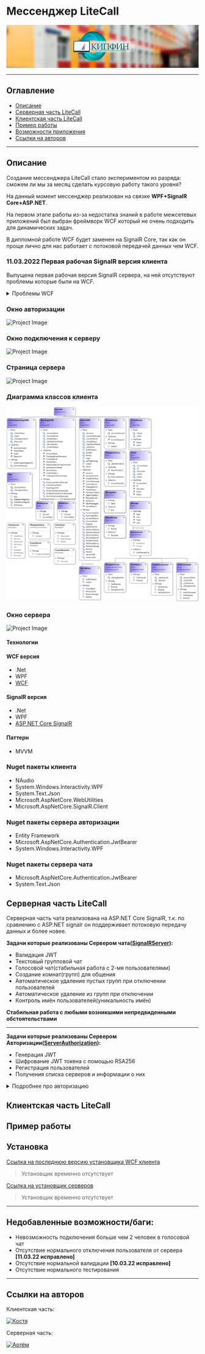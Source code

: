 # Мессенджер LiteCall

![Project Image](https://raw.githubusercontent.com/Htomsik/Htomsik/main/Assets/collage.png)


---

## __Оглавление__


- [Описание](#Описание)
- [Серверная часть LiteCall](#Серверная-часть-LiteCall "Code-Nostra")
- [Клиентская часть LiteCall](#Клиентская-часть-LiteCall "Htomsik")
- [Пример работы](#Пример-работы)
- [Возможности приложения](#Что-может-делать-приложение?)
- [Ссылки на авторов](#Ссылки-на-авторов)

---

## __Описание__

Создание  мессенджера LiteCall стало экспериментом из разряда: сможем ли мы за месяц сделать курсовую работу такого уровня?

На данный момент мессенджер реализован на связке **WPF+SignalR Core+ASP.NET**.

На первом этапе работы из-за недостатка знаний в работе межсетевых приложений был выбран фреймворк WCF который не очень подходить для динамических задач.

В дипломной работе WCF будет заменен на SignalR Core, так как он проще лично для нас работает с потоковой передачей данных чем WCF.

### __11.03.2022__ Первая  рабочая SignalR версия клиента
Выпущена первая рабочая версия SignalR сервера, на ней отсутствуют проблемы которые были на WCF.

<details>
<summary>Проблемы WCF</summary>
<br>

- При проверке в глобальной сети столкнулись с серьезными проблемами тайм-аута(когда вы хотите использовать дуплексный сервис в течение длительного времени). Нам пришлось периодически совершать сервисные вызовы, чтобы поддерживать клиентские соединения
- Нет автоматической обработки разрыва соединений, приходиться при каждом обратном вызове отлавливать ошибки через try catch{ } и удалять клиентов с которыми потеряно соединение (на котором выдало исключение)
- Сложная интеграция с клиентом т.к. VS 2022 не поддерживает нормальную генерацию proxy(прокси), а использовать SVCutil затратно по времени 

</details>


### __Окно авторизации__

![Project Image](https://github.com/Code-Nostra/LiteCall-Servers/blob/master/ReadmeAssets/Login.png?raw=true)

### __Окно подключения к серверу__

![Project Image](https://github.com/Code-Nostra/LiteCall-Servers/blob/master/ReadmeAssets/Main.png?raw=true)

### __Страница сервера__

![Project Image](https://github.com/Code-Nostra/LiteCall-Servers/blob/master/ReadmeAssets/ServerRoom.png?raw=true)

### __Диаграмма классов клиента__

![Project Image](https://raw.githubusercontent.com/Htomsik/LiteCall/master/ReadmeAssets/ClassDiagram1.png)



### __Окно сервера__

![Project Image](https://github.com/Code-Nostra/LiteCall-Servers/blob/master/ReadmeAssets/ServerConsol.png)

#### Технологии

#### **WCF версия**
- .Net
- WPF
- [WCF](https://docs.microsoft.com/ru-ru/dotnet/framework/wcf/whats-wcf)

#### **SignalR версия**

- .Net
- WPF
- [ASP.NET Core SignalR](https://docs.microsoft.com/ru-ru/aspnet/core/signalr/introduction?view=aspnetcore-6.0)


#### Паттерн

- MVVM

### Nuget пакеты клиента
- NAudio
- System.Windows.Interactivity.WPF
- System.Text.Json
- Microsoft.AspNetCore.WebUtilities
- Microsoft.AspNetCore.SignalR.Client

### Nuget пакеты сервера авторизации
- Entity Framework
- Microsoft.AspNetCore.Authentication.JwtBearer
- System.Windows.Interactivity.WPF

### Nuget пакеты сервера чата
- Microsoft.AspNetCore.Authentication.JwtBearer
- System.Text.Json

## __Серверная часть LiteCall__
Серверная часть чата реализована на ASP.NET Core SignalR, т.к. по сравнению с ASP.NET signalr он поддерживает
потоковую передачу данных и более новее.

**Задачи которые реализованы Сервером чата([SignalRServer](https://github.com/Code-Nostra/LiteCall-Servers/tree/master/SignalRServer)):**
- Валидация JWT
- Текстовый групповой чат
- Голосовой чат(стабильная работа с 2-мя пользователями)
- Создание комнат(групп) для общения
- Автоматическое удаление пустых групп при отключении пользователей
- Автоматическое удаление из групп при отключении
- Контроль имён пользователей(уникальность имён)

**Стабильная работа с любыми возникшими непредвиденными обстоятельствами**

****

**Задачи которые реализованы Сервером Авторизации([ServerAuthorization](https://github.com/Code-Nostra/LiteCall-Servers/tree/master/ServerAuthorization)):**
- Генерация JWT
- Шифрование JWT токена с помощью RSA256
- Регистрация пользователей
- Получения списка серверов и информации о них

<details>
<summary>Подробнее про авторизацию</summary>
<br>
Пароль при передаче шифруются однонаправленным алгоритмом SHA-1, целостность передачи важных данных гарантирует Json Web Token. Json Web Token зашифрован с помощью алгоритма SHA-256


** **
**Используемая JWT конструкция**

В полезной нагрузке расположена информация об имени пользователя,его роли, времени действия токена.
<br>
![Project Image](https://github.com/Code-Nostra/LiteCall-Servers/blob/master/ReadmeAssets/JWT.png)

</details>

## __Клиентская часть LiteCall__

## __Пример работы__

## __Установка__

[Ссылка на последнюю версию установщика WCF клиента]() 
>Установщик временно отсутствует

[Ссылка на установщик серверов]() 
>Установщик временно отсутствует

---
## __Недобавленные возможности/баги:__
- Невозможность подключения больше чем 2 человек в голосовой чат
- Отсутствие нормального отключения пользователя от сервера __[11.03.22 исправлено]__
- Отсутствие нормальной валидации __[10.03.22 исправлено]__
- Отсутствие нормального тестирования
---
## __Ссылки на авторов__

Клиентская часть:

[![Костя](https://img.shields.io/badge/-Костя-1C1C22?style=for-the-badge&logo=vk&logoColor=blue)](https://vk.com/jessnjake)


Серверная часть:

[![Артём](https://img.shields.io/badge/-Артём-1C1C22?style=for-the-badge&logo=vk&logoColor=red)](https://vk.com/id506987182)


